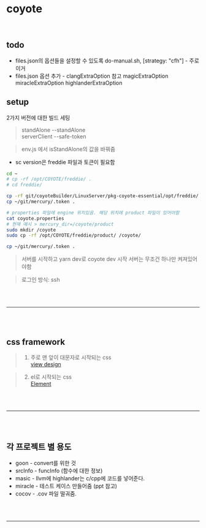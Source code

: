 # coyote

<br/>

## todo

-   files.json의 옵션들을 설정할 수 있도록
    do-manual.sh, [strategy: "cfh"] - 주로 이거
-   files.json 옵션 추가 - clangExtraOption 참고
    magicExtraOption
    miracleExtraOption
    highlanderExtraOption

## setup

2가지 버전에 대한 빌드 세팅

> standAlone --standAlone  
> serverClient --safe-token

> env.js 에서 isStandAlone의 값을 바꿔줌

-   sc version은 freddie 파일과 토큰이 필요함

```bash
cd ~
# cp -rf /opt/COYOTE/freddie/ .
# cd freddie/

cp -rf git/coyoteBuilder/LinuxServer/pkg-coyote-essential/opt/freddie/ .
cp ~/git/mercury/.token .

# properties 파일에 engine 위치있음. 해당 위치에 product 파일이 있어야함
cat coyote.properties
# 현재 예시 > mercury_dir=/coyote/product
sudo mkdir /coyote
sudo cp -rf /opt/COYOTE/freddie/product/ /coyote/

cp ~/git/mercury/.token .
```

> 서버를 시작하고 yarn dev로 coyote dev 시작
> 서버는 무조건 하나만 켜져있어야함

> 로그인 방식: ssh

<br/><br/>

---

<br/><br/>

## css framework

> 1. 주로 맨 앞이 대문자로 시작되는 css  
>    [view design](https://www.iviewui.com/)

> 2. el로 시작되는 css  
>    [Element](https://element.eleme.io/#/en-US/component/installation)

<br/><br/>

---

<br/><br/>

## 각 프로젝트 별 용도

-   goon - convert를 위한 것
-   srcInfo - funcInfo (함수에 대한 정보)
-   masic - llvm에 highlander는 c/cpp에 코드를 넣어준다.
-   miracle - 테스트 케이스 만들어줌 (ppt 참고)
-   cocov - .cov 파일 떨궈줌.

<br/><br/>

---

<br/><br/>

